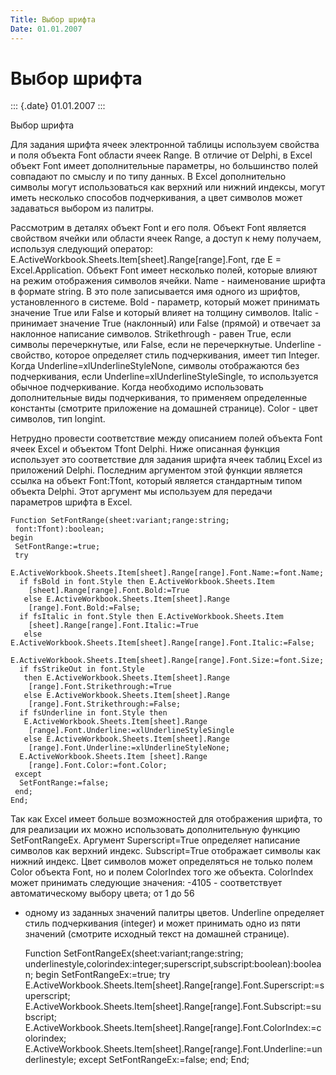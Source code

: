 ```yaml
---
Title: Выбор шрифта
Date: 01.01.2007
---
```



Выбор шрифта
============

::: {.date}
01.01.2007
:::

Выбор шрифта

Для задания шрифта ячеек электронной таблицы используем свойства и поля
объекта Font области ячеек Range. В отличие от Delphi, в Excel объект
Font имеет дополнительные параметры, но большинство полей совпадают по
смыслу и по типу данных. В Excel дополнительно символы могут
использоваться как верхний или нижний индексы, могут иметь несколько
способов подчеркивания, а цвет символов может задаваться выбором из
палитры.

Рассмотрим в деталях объект Font и его поля. Объект Font является
свойством ячейки или области ячеек Range, а доступ к нему получаем,
используя следующий оператор:
E.ActiveWorkbook.Sheets.Item\[sheet\].Range\[range\].Font, где E =
Excel.Application. Объект Font имеет несколько полей, которые влияют на
режим отображения символов ячейки. Name - наименование шрифта в формате
string. В это поле записывается имя одного из шрифтов, установленного в
системе. Bold - параметр, который может принимать значение True или
False и который влияет на толщину символов. Italic - принимает значение
True (наклонный) или False (прямой) и отвечает за наклонное написание
символов. Strikethrough - равен True, если символы перечеркнутые, или
False, если не перечеркнутые. Underline - свойство, которое определяет
стиль подчеркивания, имеет тип Integer. Когда
Underline=xlUnderlineStyleNone, символы отображаются без подчеркивания,
если Underline=xlUnderlineStyleSingle, то используется обычное
подчеркивание. Когда необходимо использовать дополнительные виды
подчеркивания, то применяем определенные константы (смотрите приложение
на домашней странице). Color - цвет символов, тип longint.

Нетрудно провести соответствие между описанием полей объекта Font ячеек
Excel и объектом Tfont Delphi. Ниже описанная функция использует это
соответствие для задания шрифта ячеек таблиц Excel из приложений Delphi.
Последним аргументом этой функции является ссылка на объект Font:Tfont,
который является стандартным типом объекта Delphi. Этот аргумент мы
используем для передачи параметров шрифта в Excel.

    Function SetFontRange(sheet:variant;range:string;
     font:Tfont):boolean;
    begin
     SetFontRange:=true;
     try
      E.ActiveWorkbook.Sheets.Item[sheet].Range[range].Font.Name:=font.Name;
      if fsBold in font.Style then E.ActiveWorkbook.Sheets.Item
        [sheet].Range[range].Font.Bold:=True
       else E.ActiveWorkbook.Sheets.Item[sheet].Range
        [range].Font.Bold:=False;
      if fsItalic in font.Style then E.ActiveWorkbook.Sheets.Item
        [sheet].Range[range].Font.Italic:=True
       else E.ActiveWorkbook.Sheets.Item[sheet].Range[range].Font.Italic:=False;
      E.ActiveWorkbook.Sheets.Item[sheet].Range[range].Font.Size:=font.Size;
      if fsStrikeOut in font.Style
       then E.ActiveWorkbook.Sheets.Item[sheet].Range
        [range].Font.Strikethrough:=True
       else E.ActiveWorkbook.Sheets.Item[sheet].Range
        [range].Font.Strikethrough:=False;
      if fsUnderline in font.Style then
       E.ActiveWorkbook.Sheets.Item[sheet].Range
        [range].Font.Underline:=xlUnderlineStyleSingle
       else E.ActiveWorkbook.Sheets.Item[sheet].Range
        [range].Font.Underline:=xlUnderlineStyleNone;
      E.ActiveWorkbook.Sheets.Item [sheet].Range
        [range].Font.Color:=font.Color;
     except
      SetFontRange:=false;
     end;
    End;

 

Так как Excel имеет больше возможностей для отображения шрифта, то для
реализации их можно использовать дополнительную функцию SetFontRangeEx.
Аргумент Superscript=True определяет написание символов как верхний
индекс. Subscript=True отображает символы как нижний индекс. Цвет
символов может определяться не только полем Color объекта Font, но и
полем ColorIndex того же объекта. ColorIndex может принимать следующие
значения: -4105 - соответствует автоматическому выбору цвета; от 1 до 56
- одному из заданных значений палитры цветов. Underline определяет стиль
подчеркивания (integer) и может принимать одно из пяти значений
(смотрите исходный текст на домашней странице).

     
    Function SetFontRangeEx(sheet:variant;range:string;
      underlinestyle,colorindex:integer;superscript,subscript:boolean):boolean;
    begin
     SetFontRangeEx:=true;
     try
      E.ActiveWorkbook.Sheets.Item[sheet].Range[range].Font.Superscript:=superscript;
      E.ActiveWorkbook.Sheets.Item[sheet].Range[range].Font.Subscript:=subscript;
      E.ActiveWorkbook.Sheets.Item[sheet].Range[range].Font.ColorIndex:=colorindex;
      E.ActiveWorkbook.Sheets.Item[sheet].Range[range].Font.Underline:=underlinestyle;
     except
      SetFontRangeEx:=false;
     end;
    End;
